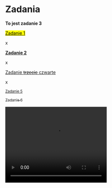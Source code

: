 <!DOCTYPE html>
<html>
<head>
<h1>Zadania</h1>
</head>
<body>
<p><b>To jest zadanie 3</b></p>
<p><a href="https://yoda20039.github.io/zadania/"><mark>Zadanie 1</mark></a></p>x
<p><a href="https://yoda20039.github.io/Zadanie-2/"><b>Zadanie 2</b></a></p>x
<p><a href=" Zadanie-1.io ">Zadanie <del>trzecie</del> <ins>czwarte</ins></a></p>x
<p><a href=" "><small>Zadanie 5</small></a></p>
<p><a href=" "><sub>Zadanie 6</sub></a></p>
  <video width="320" height="240" controls>
    <source src="Pickle Rick.mp4" type="video/mp4">
</body>
</html>

